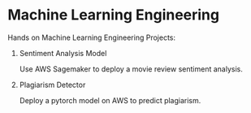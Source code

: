 # Machine Learning Engineering
Hands on Machine Learning Engineering Projects:

1. Sentiment Analysis Model

   Use AWS Sagemaker to deploy a movie review sentiment analysis. 

2. Plagiarism Detector

   Deploy a pytorch model on AWS to predict plagiarism.
